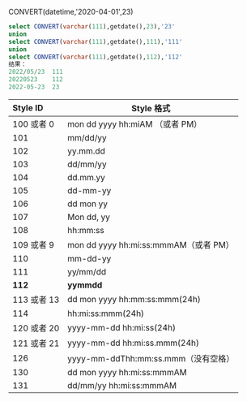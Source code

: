 CONVERT(datetime,'2020-04-01',23)

```sql
select CONVERT(varchar(111),getdate(),23),'23'
union
select CONVERT(varchar(111),getdate(),111),'111'
union
select CONVERT(varchar(111),getdate(),112),'112'
结果：
2022/05/23	111
20220523	112
2022-05-23	23
```



| Style ID    | Style 格式                            |
| :---------- | ------------------------------------- |
| 100 或者 0  | mon dd yyyy hh:miAM （或者 PM）       |
| 101         | mm/dd/yy                              |
| 102         | yy.mm.dd                              |
| 103         | dd/mm/yy                              |
| 104         | dd.mm.yy                              |
| 105         | dd-mm-yy                              |
| 106         | dd mon yy                             |
| 107         | Mon dd, yy                            |
| 108         | hh:mm:ss                              |
| 109 或者 9  | mon dd yyyy hh:mi:ss:mmmAM（或者 PM） |
| 110         | mm-dd-yy                              |
| 111         | yy/mm/dd                              |
| **112**     | **yymmdd**                            |
| 113 或者 13 | dd mon yyyy hh:mm:ss:mmm(24h)         |
| 114         | hh:mi:ss:mmm(24h)                     |
| 120 或者 20 | yyyy-mm-dd hh:mi:ss(24h)              |
| 121 或者 21 | yyyy-mm-dd hh:mi:ss.mmm(24h)          |
| 126         | yyyy-mm-ddThh:mm:ss.mmm（没有空格）   |
| 130         | dd mon yyyy hh:mi:ss:mmmAM            |
| 131         | dd/mm/yy hh:mi:ss:mmmAM               |